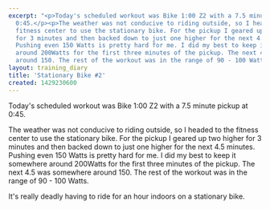 ```yaml
---
excerpt: "<p>Today's scheduled workout was Bike 1:00 Z2 with a 7.5 minute pickup at
  0:45.</p><p>The weather was not conducive to riding outside, so I headed to the
  fitness center to use the stationary bike. For the pickup I geared up two higher
  for 3 minutes and then backed down to just one higher for the next 4.5 minutes.
  Pushing even 150 Watts is pretty hard for me. I did my best to keep it somewhere
  around 200Watts for the first three minutes of the pickup. The next 4.5 was somewhere
  around 150. The rest of the workout was in the range of 90 - 100 Watts.</p>"
layout: training_diary
title: 'Stationary Bike #2'
created: 1429230600
---
```

<p>Today's scheduled workout was Bike 1:00 Z2 with a 7.5 minute pickup at 0:45.</p><p>The weather was not conducive to riding outside, so I headed to the fitness center to use the stationary bike. For the pickup I geared up two higher for 3 minutes and then backed down to just one higher for the next 4.5 minutes. Pushing even 150 Watts is pretty hard for me. I did my best to keep it somewhere around 200Watts for the first three minutes of the pickup. The next 4.5 was somewhere around 150. The rest of the workout was in the range of 90 - 100 Watts.</p><p>It's really deadly having to ride for an hour indoors on a stationary bike.</p>
